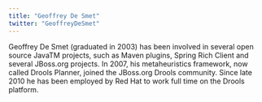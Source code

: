```yaml
---
title: "Geoffrey De Smet"
twitter: "GeoffreyDeSmet"
---
```


Geoffrey De Smet (graduated in 2003) has been involved in several open
source JavaTM projects, such as Maven plugins, Spring Rich Client and
several JBoss.org projects. In 2007, his metaheuristics framework, now
called Drools Planner, joined the JBoss.org Drools community. Since late
2010 he has been employed by Red Hat to work full time on the Drools
platform.
